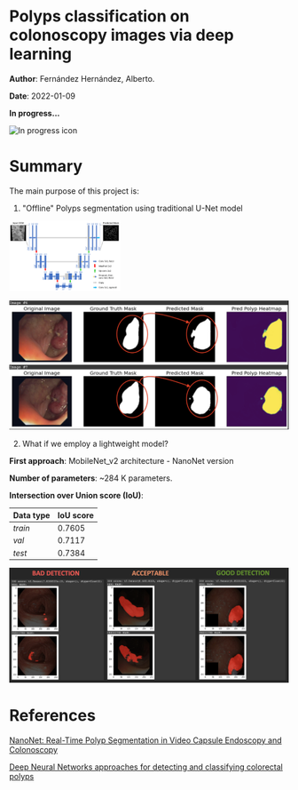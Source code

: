 # Polyps classification on colonoscopy images via deep learning

__Author__: Fernández Hernández, Alberto.

__Date__: 2022-01-09

__In progress...__

![In progress icon](https://i.gifer.com/origin/82/82a1ed531e333926a8ca2a00c277e0d1.gif)

# __Summary__

The main purpose of this project is:

1. "Offline" Polyps segmentation using traditional U-Net model

<img src="./media/unet_architecture.png" alt="Unet segmentation sample output" width="200"/>

![Unet segmentation sample output](./media/unet_segmentation_sample.png)

2. What if we employ a lightweight model?

__First approach__: MobileNet_v2 architecture - NanoNet version

__Number of parameters__: ~284 K parameters. 

__Intersection over Union score (IoU)__:

| Data type | IoU score |
| --------- | --------- |
| _train_ | 0.7605 | 
| _val_ | 0.7117 |  
| _test_ | 0.7384 |

![NanoNet sample predictions](./media/nanonet_predictions_sample.png)

# References

[NanoNet: Real-Time Polyp Segmentation in Video Capsule Endoscopy and Colonoscopy](https://github.com/DebeshJha/NanoNet)

[Deep Neural Networks approaches for detecting and classifying colorectal polyps](https://www.researchgate.net/publication/341345834_Deep_Neural_Networks_approaches_for_detecting_and_classifying_colorectal_polyps)
